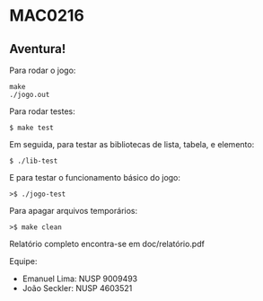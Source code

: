 # MAC0216

## Aventura!

Para rodar o jogo:

```
make
./jogo.out
```


Para rodar testes:

```
$ make test
```

Em seguida, para testar as bibliotecas de lista, tabela, e elemento:

```
$ ./lib-test
```

E para testar o funcionamento básico do jogo:

```
>$ ./jogo-test
```



Para apagar arquivos temporários:

```
>$ make clean
```


Relatório completo encontra-se em doc/relatório.pdf

Equipe: 
* Emanuel Lima:  NUSP 9009493
* João Seckler:  NUSP 4603521
